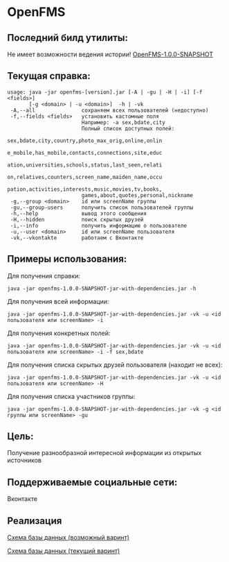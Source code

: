 # OpenFMS

Последний билд утилиты:
-----
Не имеет возможности ведения истории!
[OpenFMS-1.0.0-SNAPSHOT](http://file.sadv1r.ru/openfms-1.0.0-SNAPSHOT-jar-with-dependencies.jar)

Текущая справка:
-----
```
usage: java -jar openfms-[version].jar [-A | -gu | -H | -i] [-f <fields>]
       [-g <domain> | -u <domain>]  -h | -vk
 -A,--all               сохраняем всех пользователей (недоступно)
 -f,--fields <fields>   установить кастомные поля
                        Например: -а sex,bdate,city
                        Полный список доступных полей:
                        sex,bdate,city,country,photo_max_orig,online,onlin
                        e_mobile,has_mobile,contacts,connections,site,educ
                        ation,universities,schools,status,last_seen,relati
                        on,relatives,counters,screen_name,maiden_name,occu
                        pation,activities,interests,music,movies,tv,books,
                        games,about,quotes,personal,nickname
 -g,--group <domain>    id или screenName группы
 -gu,--group-users      получить список пользователей группы
 -h,--help              вывод этого сообщения
 -H,--hidden            поиск скрытых друзей
 -i,--info              получить информацию о пользователе
 -u,--user <domain>     id или screenName пользователя
 -vk,--vkontakte        работаем с Вконтакте
 ```
Примеры использования:
-----
Для получения справки:
```
java -jar openfms-1.0.0-SNAPSHOT-jar-with-dependencies.jar -h
```
Для получения всей информации:
```
java -jar openfms-1.0.0-SNAPSHOT-jar-with-dependencies.jar -vk -u <id пользователя или screenName> -i
```
Для получения конкретных полей:
```
java -jar openfms-1.0.0-SNAPSHOT-jar-with-dependencies.jar -vk -u <id пользователя или screenName> -i -f sex,bdate
```
Для получения списка скрытых друзей пользователя (находит не всех):
```
java -jar openfms-1.0.0-SNAPSHOT-jar-with-dependencies.jar -vk -u <id пользователя или screenName> -H
```
Для получения списка участников группы:
```
java -jar openfms-1.0.0-SNAPSHOT-jar-with-dependencies.jar -vk -g <id группы или screenName> -gu
```

Цель:
-----
Получение разнообразной интересной информации из открытых источников

Поддерживаемые социальные сети:
-----
Вконтакте


Реализация
-----
[Схема базы данных (возможный варинт)](http://dbdesigner.net/designer/schema/808)

[Схема базы данных (текущий варинт)](http://img.sadv1r.ru/8x3ax.png)
